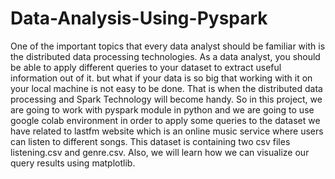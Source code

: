 # Data-Analysis-Using-Pyspark
One of the important topics that every data analyst should be familiar with is the distributed data processing technologies. As a data analyst, you should be able to apply different queries to your dataset to extract useful information out of it. but what if your data is so big that working with it on your local machine is not easy to be done. That is when the distributed data processing and Spark Technology will become handy. So in this project, we are going to work with pyspark module in python and we are going to use google colab environment in order to apply some queries to the dataset we have related to lastfm website which is an online music service where users can listen to different songs. This dataset is containing two csv files listening.csv and genre.csv. Also, we will learn how we can visualize our query results using matplotlib.
